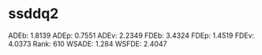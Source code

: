 # ssddq2

ADEb: 1.8139
ADEp: 0.7551
ADEv: 2.2349
FDEb: 3.4324
FDEp: 1.4519
FDEv: 4.0373
Rank: 610
WSADE: 1.284
WSFDE: 2.4047